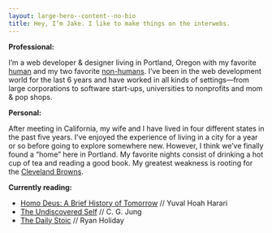 ```yaml
---
layout: large-hero--content--no-bio
title: Hey, I’m Jake. I like to make things on the interwebs.
---
```


<p class="margin-top-none color--mediumGray margin-bottom-none">
  <strong>
    Professional:
  </strong>
</p>
<p>
  I’m a web developer &amp; designer living in Portland, Oregon with my favorite <a href="https://www.sparks-of-art.com">human</a> and my two favorite <a href="https://www.instagram.com/p/wm-FsonqsK/?taken-by=jacobrokaw">non-humans</a>. I’ve been in the web development world for the last 6 years and have worked in all kinds of settings—from large corporations to software start-ups, universities to nonprofits and mom & pop shops.
</p>
<p class="margin-top-15 color--mediumGray margin-bottom-none">
  <strong>
    Personal:
  </strong>
</p>
<p>
   After meeting in California, my wife and I have lived in four different states in the past five years. I’ve enjoyed the experience of living in a city for a year or so before going to explore somewhere new. However, I think we’ve finally found a “home” here in Portland. My favorite nights consist of drinking a hot cup of tea and reading a good book. My greatest weakness is rooting for the <a href="/did-the-browns-win">Cleveland Browns</a>.
</p>
<p class="margin-top-15 color--mediumGray margin-bottom-none">
  <strong>
    Currently reading:
  </strong>
</p>
<ul class="margin-top-none">
  <li><a href="https://bit.ly/2pUtvbs" target="_blank" md_>Homo Deus: A Brief History of Tomorrow</a> // Yuval Hoah Harari</li>
  <li><a href="http://amzn.to/2DE27Cd" target="_blank" md_>The Undiscovered Self</a> // C. G. Jung</li>
  <li><a href="https://amzn.to/2voOC7s" target="_blank" md_>The Daily Stoic</a> // Ryan Holiday</li>
</ul>
